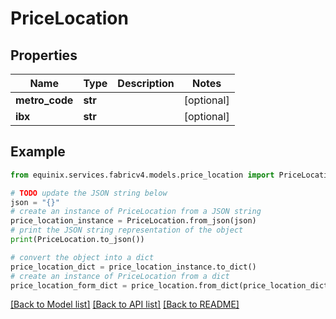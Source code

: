 # PriceLocation


## Properties

Name | Type | Description | Notes
------------ | ------------- | ------------- | -------------
**metro_code** | **str** |  | [optional] 
**ibx** | **str** |  | [optional] 

## Example

```python
from equinix.services.fabricv4.models.price_location import PriceLocation

# TODO update the JSON string below
json = "{}"
# create an instance of PriceLocation from a JSON string
price_location_instance = PriceLocation.from_json(json)
# print the JSON string representation of the object
print(PriceLocation.to_json())

# convert the object into a dict
price_location_dict = price_location_instance.to_dict()
# create an instance of PriceLocation from a dict
price_location_form_dict = price_location.from_dict(price_location_dict)
```
[[Back to Model list]](../README.md#documentation-for-models) [[Back to API list]](../README.md#documentation-for-api-endpoints) [[Back to README]](../README.md)



